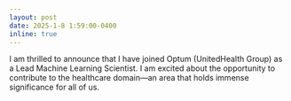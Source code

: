 ```yaml
---
layout: post
date: 2025-1-8 1:59:00-0400
inline: true
---
```


I am thrilled to announce that I have joined Optum (UnitedHealth Group) as a Lead Machine Learning Scientist. I am excited about the opportunity to contribute to the healthcare domain—an area that holds immense significance for all of us.

